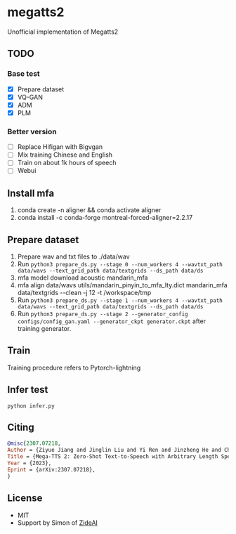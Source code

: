 # megatts2
Unofficial implementation of Megatts2

## TODO
### Base test
- [x] Prepare dataset
- [x] VQ-GAN
- [x] ADM
- [x] PLM
### Better version
- [ ] Replace Hifigan with Bigvgan
- [ ] Mix training Chinese and English
- [ ] Train on about 1k hours of speech
- [ ] Webui

## Install mfa
1. conda create -n aligner && conda activate aligner
2. conda install -c conda-forge montreal-forced-aligner=2.2.17

## Prepare dataset
1. Prepare wav and txt files to ./data/wav 
2. Run `python3 prepare_ds.py --stage 0 --num_workers 4 --wavtxt_path data/wavs --text_grid_path data/textgrids --ds_path data/ds`
3. mfa model download acoustic mandarin_mfa
4. mfa align data/wavs utils/mandarin_pinyin_to_mfa_lty.dict mandarin_mfa data/textgrids --clean -j 12 -t /workspace/tmp
5. Run `python3 prepare_ds.py --stage 1 --num_workers 4 --wavtxt_path data/wavs --text_grid_path data/textgrids --ds_path data/ds` 
6. Run `python3 prepare_ds.py --stage 2 --generator_config configs/config_gan.yaml --generator_ckpt generator.ckpt` after training generator.

## Train
Training procedure refers to Pytorch-lightning

## Infer test
`python infer.py`

## Citing
```bibtex
@misc{2307.07218,
Author = {Ziyue Jiang and Jinglin Liu and Yi Ren and Jinzheng He and Chen Zhang and Zhenhui Ye and Pengfei Wei and Chunfeng Wang and Xiang Yin and Zejun Ma and Zhou Zhao},
Title = {Mega-TTS 2: Zero-Shot Text-to-Speech with Arbitrary Length Speech Prompts},
Year = {2023},
Eprint = {arXiv:2307.07218},
}
```

## License
- MIT
- Support by Simon of [ZideAI](https://zideai.com/)